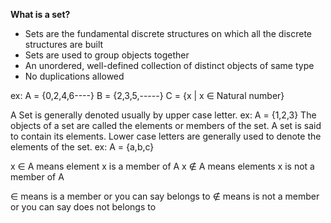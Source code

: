 **What is a set?**

- Sets are the fundamental discrete structures on which all the discrete structures are built
- Sets are used to group objects together
- An unordered, well-defined collection of distinct objects of same type
- No duplications allowed

ex:
    A = {0,2,4,6----}
    B = {2,3,5,-----}
    C = {x | x ∈ Natural number}

A Set is generally denoted usually by upper case letter. 
ex:
    A = {1,2,3}
The objects of a set are called the elements or members of the set.
A set is said to contain its elements.
Lower case letters are generally used to denote the elements of the set.
ex:
    A = {a,b,c}

x ∈ A means element x is a member of A
x ∉ A means elements x is not a member of A

∈ means is a member or you can say belongs to
∉ means is not a member or you can say does not belongs to